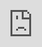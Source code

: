 ```yaml
---
title: Magic middleware documentation
description: The Magic middleware is the parts wiring up Magic, allowing you to use Magic in your own projects, providing you with a default backend for your own frontend apps, authentication, authorisation, and CRUD endpoints wrapping your database(s).
og_image: "https://raw.githubusercontent.com/polterguy/polterguy.github.io/master/images/Aista-Magic-Cloud.jpeg"
---
```


# Magic's Dashboard

The Magic Dashboard is your primary tool when you're using Aista Magic Cloud, and it contains a graphical
user interface for managing your Magic installation, allowing you to solve all sort of different tasks
related to your cloudlet. Using the navbar at the top of your dashboard allows you to manage all aspects
of your Magic Cloudlet, such as your scheduled tasks, machine learning models, Hyperlambda code, etc.

![Your Magic dashboard](https://raw.githubusercontent.com/polterguy/polterguy.github.io/master/images/Aista-Magic-Cloud.jpeg)

In addition the dashboard contains some key performance indicators and charts, showing you how often
others are authenticating to your cloudlet, your last 10 log items, etc. The first time you open your dashboard,
you will see a YouTube that guides you through how to get started with Magic and Hyperlambda. We recommend
that you watch this video to understand how to use Magic.

<div class="video">
<iframe width="560" height="315" style="position:absolute; top:0; left:0; width:100%; height:100%;" src="https://www.youtube.com/embed/pJHuUiItrnc" frameborder="0" allow="accelerometer; autoplay; encrypted-media; gyroscope; picture-in-picture" allowfullscreen></iframe>
</div>

## Aista Magic Cloud contains the following parts

* [Endpoint generator component](/documentation/magic/components/crudifier/backend/)
* [Frontend generator component](/documentation/magic/components/crudifier/frontend/)
* [SQL endpoint generator component](/documentation/magic/components/crudifier/sql/)
* [The database component](/documentation/magic/components/databases/)
* [SQL Studio](/documentation/magic/components/sql/)
* [Machine Learning and AI](/documentation/magic/components/machine-learning/)
* [Hyper IDE](/documentation/magic/components/hyper-ide/)
* [Hyperlambda Playground](/documentation/magic/components/evaluator/)
* [Endpoints](/documentation/magic/components/endpoints/)
* [Plugins component](/documentation/magic/components/bazar/)
* [Tasks component](/documentation/magic/components/tasks/)
* [Users and roles component](/documentation/magic/components/auth/)
* [Cryptography component](/documentation/magic/components/crypto/)
* [Health check](/documentation/magic/components/assumptions/)
* [Sockets](/documentation/magic/components/sockets/)
* [Configuration component](/documentation/magic/components/config/)
* [Profile component](/documentation/magic/components/profile/)
* [Log](/documentation/magic/components/log/)
* [HTTP endpoints in Magic](/documentation/magic/endpoints/)
* [Dynamic Hyperlambda slots in Magic](/documentation/magic/slots/)

